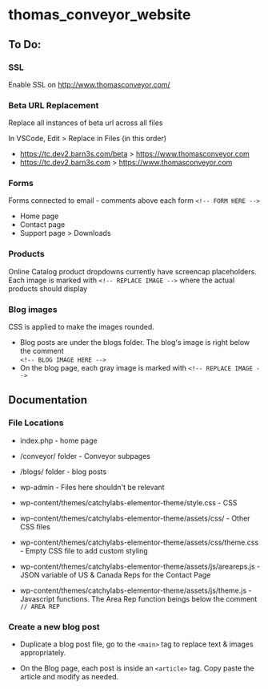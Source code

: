 # thomas_conveyor_website

## To Do:

### SSL 
Enable SSL on http://www.thomasconveyor.com/

### Beta URL Replacement
Replace all instances of beta url across all files

In VSCode, Edit > Replace in Files (in this order)
* https://tc.dev2.barn3s.com/beta > https://www.thomasconveyor.com
* https://tc.dev2.barn3s.com > https://www.thomasconveyor.com


### Forms
Forms connected to email - comments above each form ```<!-- FORM HERE -->```
* Home page
* Contact page
* Support page > Downloads

### Products
Online Catalog product dropdowns currently have screencap placeholders.<br />
Each image is marked with ```<!-- REPLACE IMAGE -->``` where the actual products should display

### Blog images
CSS is applied to make the images rounded.

* Blog posts are under the blogs folder. The blog's image is right below the comment <br />
```<!-- BLOG IMAGE HERE -->```
* On the blog page, each gray image is marked with ```<!-- REPLACE IMAGE -->```

## Documentation

### File Locations

* index.php - home page
* /conveyor/ folder - Conveyor subpages
* /blogs/ folder - blog posts

* wp-admin - Files here shouldn't be relevant

* wp-content/themes/catchylabs-elementor-theme/style.css - CSS
* wp-content/themes/catchylabs-elementor-theme/assets/css/ - Other CSS files
* wp-content/themes/catchylabs-elementor-theme/assets/css/theme.css - Empty CSS file to add custom styling

* wp-content/themes/catchylabs-elementor-theme/assets/js/areareps.js - JSON variable of US & Canada Reps for the Contact Page
* wp-content/themes/catchylabs-elementor-theme/assets/js/theme.js - Javascript functions. The Area Rep function beings below the comment ```// AREA REP```



### Create a new blog post
* Duplicate a blog post file, go to the ```<main>``` tag to replace text & images appropriately.

* On the Blog page, each post is inside an ```<article>``` tag. Copy paste the article and modify as needed.

